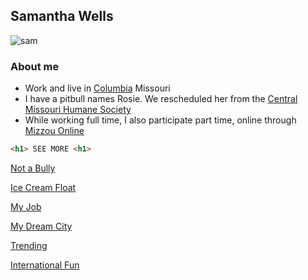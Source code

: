 

## Samantha Wells

![sam](http://picsum.photos/200/200)

### About me

- Work and live in [Columbia](http://www.visitcolumbiamo.com/) Missouri
- I have a pitbull names Rosie. We rescheduled her from the [Central Missouri Humane Society](https://cmhspets.org/)
- While working full time, I also participate part time, online through [Mizzou Online](https://online.missouri.edu/)

```html
<h1> SEE MORE <h1>
```
[Not a Bully](https://github.com/WELLSSRMO/MD/blob/master/Not%20a%20bully.md)

[Ice Cream Float](https://github.com/WELLSSRMO/MD/blob/master/Ice%20Cream%20Floats.md)

[My Job](https://github.com/WELLSSRMO/MD/blob/master/My%20Job.md)

[My Dream City](https://github.com/WELLSSRMO/MD/blob/master/SanFran.md)

[Trending](https://github.com/WELLSSRMO/MD/blob/master/Trending.md)

[International Fun](https://github.com/WELLSSRMO/MD/blob/master/Japan.md)
